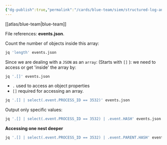 ```yaml
---
{"dg-publish":true,"permalink":"/cards/blue-team/siem/structured-log-analysis/"}
---
```


[[atlas/blue-team\|blue-team]]

File references: **events.json**.

Count the number of objects inside this array:
```bash
jq 'length' events.json
```

Since we are dealing with a `JSON` as an `array`: (Starts with `[]` ): we need to access or get 'inside' the array by:

```bash
jq '.[]' events.json
```

- `.` used to access an object properties
- `[]` required for accessing an array.


```bash
jq '.[] | select(.event.PROCESS_ID == 3532)' events.json
```

Output only specific values:

```bash
jq '.[] | select(.event.PROCESS_ID == 3532) | .event.HASH' events.json
```

**Accessing one nest deeper**

```bash
jq '.[] | select(.event.PROCESS_ID == 3532) | .event.PARENT.HASH' events.json
```

